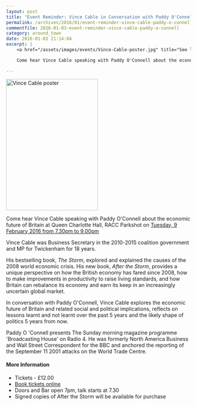 ```yaml
---
layout: post
title: "Event Reminder: Vince Cable in Conversation with Paddy O'Connell - 9 February 2016"
permalink: /archives/2016/01/event-reminder-vince-cable-paddy-o-connell.html
commentfile: 2016-01-03-event-reminder-vince-cable-paddy-o-connell
category: around_town
date: 2016-01-03 21:14:04
excerpt: |
    <a href="/assets/images/events/Vince-Cable-poster.jpg" title="See larger version of - Vince Cable poster"><img src="/assets/images/events/Vince-Cable-poster_thumb.jpg" width="150" height="215" alt="Vince Cable poster" class="photo right" /></a>

    Come hear Vince Cable speaking with Paddy O'Connell about the economic future of Britain at Queen Charlotte Hall, RACC Parkshot on <a href="https://stmargarets.london/event/event/200705145366">Tuesday, 9 February 2016 from 7.30pm to 9.00pm</a>

---
```


<a href="/assets/images/events/Vince-Cable-poster.jpg" title="See larger version of - Vince Cable poster"><img src="/assets/images/events/Vince-Cable-poster_thumb.jpg" width="250" height="358" alt="Vince Cable poster" class="photo right" /></a>

Come hear Vince Cable speaking with Paddy O'Connell about the economic future of Britain at Queen Charlotte Hall, RACC Parkshot on [Tuesday, 9 February 2016 from 7.30pm to 9.00pm](/event/event/200705145366)

Vince Cable was Business Secretary in the 2010-2015 coalition government and MP for Twickenham for 18 years.

His bestselling book, *The Storm*, explored and explained the causes of the 2008 world economic crisis. His new book, *After the Storm*, provides a unique perspective on how the British economy has fared since 2008, how to make improvements in productivity to raise living standards, and how Britain can rebalance its economy and earn its keep in an increasingly uncertain global market.

In conversation with Paddy O'Connell, Vince Cable explores the economic future of Britain and related social and political implications, reflects on lessons learnt and not learnt over the past 5 years and the likely shape of politics 5 years from now.

Paddy O 'Connell presents The Sunday morning magazine programme 'Broadcasting House' on Radio 4. He was formerly North America Business and Wall Street Correspondent for the BBC and anchored the reporting of the September 11 2001 attacks on the World Trade Centre.

#### More Information

-   Tickets - £12.00
-   [Book tickets online](https://eventbrite.co.uk/event/20057314969/)
-   Doors and Bar open 7pm, talk starts at 7.30
-   Signed copies of After the Storm will be available for purchase
